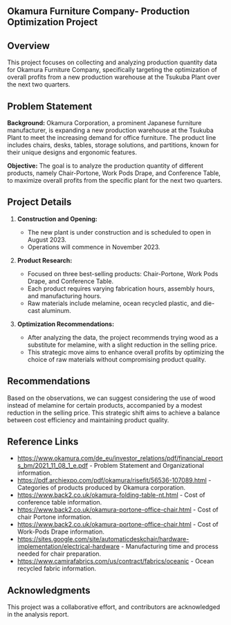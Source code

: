 ## Okamura Furniture Company- Production Optimization Project

## Overview

This project focuses on collecting and analyzing production quantity data for Okamura Furniture Company, specifically targeting the optimization of overall profits from a new production warehouse at the Tsukuba Plant over the next two quarters.

## Problem Statement

**Background:**
Okamura Corporation, a prominent Japanese furniture manufacturer, is expanding a new production warehouse at the Tsukuba Plant to meet the increasing demand for office furniture. The product line includes chairs, desks, tables, storage solutions, and partitions, known for their unique designs and ergonomic features.

**Objective:**
The goal is to analyze the production quantity of different products, namely Chair-Portone, Work Pods Drape, and Conference Table, to maximize overall profits from the specific plant for the next two quarters.

## Project Details

1. **Construction and Opening:**
   - The new plant is under construction and is scheduled to open in August 2023.
   - Operations will commence in November 2023.

2. **Product Research:**
   - Focused on three best-selling products: Chair-Portone, Work Pods Drape, and Conference Table.
   - Each product requires varying fabrication hours, assembly hours, and manufacturing hours.
   - Raw materials include melamine, ocean recycled plastic, and die-cast aluminum.

3. **Optimization Recommendations:**
   - After analyzing the data, the project recommends trying wood as a substitute for melamine, with a slight reduction in the selling price.
   - This strategic move aims to enhance overall profits by optimizing the choice of raw materials without compromising product quality.

## Recommendations

Based on the observations, we can suggest considering the use of wood instead of melamine for certain products, accompanied by a modest reduction in the selling price. This strategic shift aims to achieve a balance between cost efficiency and maintaining product quality.

## Reference Links
 - https://www.okamura.com/de_eu/investor_relations/pdf/financial_reports_bm/2021_11_08_1_e.pdf - Problem Statement and Organizational information.
 - https://pdf.archiexpo.com/pdf/okamura/risefit/56536-107089.html - Categories of products produced by Okamura corporation.
 - https://www.back2.co.uk/okamura-folding-table-nt.html - 	Cost of conference table information.
 - https://www.back2.co.uk/okamura-portone-office-chair.html - Cost of chair Portone information.
 - https://www.back2.co.uk/okamura-portone-office-chair.html  - Cost of Work-Pods Drape information.
 - https://sites.google.com/site/automaticdeskchair/hardware-implementation/electrical-hardware - Manufacturing time and process needed for chair preparation.
 - https://www.camirafabrics.com/us/contract/fabrics/oceanic - Ocean recycled fabric information.

## Acknowledgments

This project was a collaborative effort, and contributors are acknowledged in the analysis report.
